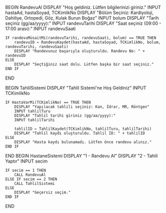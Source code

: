 BEGIN RandevuAl
    DISPLAY "Hoş geldiniz. Lütfen bilgilerinizi giriniz."
    INPUT hastaAd, hastaSoyad, TCKimlikNo
    DISPLAY "Bölüm Seçiniz: Kardiyoloji, Dahiliye, Ortopedi, Göz, Kulak Burun Boğaz"
    INPUT bolum
    DISPLAY "Tarih seçiniz (gg/aa/yyyy):"
    INPUT randevuTarihi
    DISPLAY "Saat seçiniz (09:00 - 17:00 arası):"
    INPUT randevuSaati

    IF randevuMüsaitMi(randevuTarihi, randevuSaati, bolum) == TRUE THEN
        randevuID ← RandevuKaydet(hastaAd, hastaSoyad, TCKimlikNo, bolum, randevuTarihi, randevuSaati)
        DISPLAY "Randevunuz başarıyla oluşturuldu. Randevu No: " + randevuID
    ELSE
        DISPLAY "Seçtiğiniz saat dolu. Lütfen başka bir saat seçiniz."
    END IF
END

BEGIN TahlilSistemi
    DISPLAY "Tahlil Sistemi'ne Hoş Geldiniz"
    INPUT TCKimlikNo

    IF HastaVarMi(TCKimlikNo) == TRUE THEN
        DISPLAY "Yapılacak tahlili seçiniz: Kan, İdrar, MR, Röntgen"
        INPUT tahlilTuru
        DISPLAY "Tahlil tarihi giriniz (gg/aa/yyyy):"
        INPUT tahlilTarihi

        tahlilID ← TahlilKaydet(TCKimlikNo, tahlilTuru, tahlilTarihi)
        DISPLAY "Tahlil kaydı oluşturuldu. Tahlil ID: " + tahlilID
    ELSE
        DISPLAY "Hasta kaydı bulunamadı. Lütfen önce randevu alınız."
    END IF
END
BEGIN HastaneSistemi
    DISPLAY "1 - Randevu Al"
    DISPLAY "2 - Tahlil Yaptır"
    INPUT secim

    IF secim == 1 THEN
        CALL RandevuAl
    ELSE IF secim == 2 THEN
        CALL TahlilSistemi
    ELSE
        DISPLAY "Geçersiz seçim."
    END IF
END
